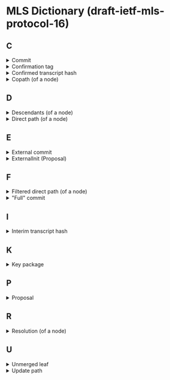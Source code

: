 # MLS Dictionary (draft-ietf-mls-protocol-16)

## C

<details>
  <summary><a name="concept_commit">Commit</a></summary>
  
...
</details>

<details>
  <summary><a name="concept_confirmation_tag">Confirmation tag</a></summary>
  
  A MAC over the [confirmed transcript hash](#concept_confirmed_transcript_hash) (calculated by using the `confirmation_key`).
  It confirms that the members of the group have arrived at the same state of the group, because the confirmed transcript hash covers every commit and (although indirectly) every proposal.
</details>

<details>
  <summary><a name="concept_confirmed_transcript_hash">Confirmed transcript hash</a></summary>
  
  A running (chained) hash over the whole history of `Commit` messages including the most recent `Commit`. 
  `Proposal`s are indirectly included through the `ProposalRef`s in the `Commit` that applied them.
  The hash of a `Commit` (and a `Proposal` to obtain a `ProposalRef`) is calculated over the `MLSAuthenticatedContent` in which it was sent.
</details>

<details>
  <summary><a name="concept_copath">Copath (of a node)</a></summary>
  
  ### Example:

  ![Copath from node A (Diagram)](copath.mmd)
</details>

## D

<details>
  <summary><a name="concept_descendants">Descendants (of a node)</a></summary>
  
  ...
</details>


<details>
  <summary><a name="concept_direct_path">Direct path (of a node)</a></summary>
  
  ### Example:

  ![Direct path from node A (Diagram)](direct_path.mmd)
</details>

## E

<details>
  <summary><a name="concept_external_commit">External commit</a></summary>
  
  A mechanism for new members (external parties that want to become members of the group) to add themselves to a group, without requiring that an existing member has to come online to issue a Commit that references an Add Proposal. New members can create an External Commit if they have access to the current group info (that contains an ExternalPub extension). External Commits work like regular Commits, however, their content has to meet a specific set of requirements.
</details>

<details>
  <summary><a name="proposal_external_init">ExternalInit (Proposal)</a></summary>
  
  A proposal used by new members to join a group by using an [external commit](#concept_external_commit). This proposal can only be used in that context.
</details>

## F

<details>
  <summary><a name="concept_filtered_direct_path">Filtered direct path (of a node)</a></summary>
  
  The filtered direct path of a leaf node L is the node's [direct path](#concept_direct_path), with any node removed whose child on the [copath](#concept_copath) of L has an empty [resolution](#concept_resolution) (keeping in mind that any [unmerged leaves](#concept_unmerged_leaf) of the copath child count toward its resolution). The removed nodes do not need their own key pairs because encrypting to the node's key pair would be equivalent to encrypting to its non-copath child.
  
  TODO: Broken example.
  
  ### Example:

  ![Filtered direct path from node A (Diagram)](filtered_direct_path.mmd)
</details>

<details>
  <summary><a name="term_full_commit">"Full" commit</a></summary>
  
  A commit that contains a `path` field (see [Update path](#concept_update_path)).
</details>


## I

<details>
  <summary><a name="concept_interim_transcript_hash">Interim transcript hash</a></summary>
  
  A hash that covers the [confirmed transcript hash](#concept_confirmed_transcript_hash) plus the [confirmation tag](#concept_confirmation_tag) of the most recent Commit.
</details>

## K

<details>
  <summary><a name="key_package">Key package</a></summary>
  
  A (signed) data structure containing (pre-published) public information about a user. Notably, it contains a public key ("init key") that others can use to encrypt a [Welcome message] to this user. It also contains the content of the [leaf node] that should be added to the tree representing the user.
</details>

## P

<details>
  <summary><a name="concept_proposal">Proposal</a></summary>
  
...
</details>

## R

<details>
  <summary><a name="concept_resolution">Resolution (of a node)</a></summary>
  
  An ordered list of non-blank nodes that collectively cover all non-blank [descendants](#concept_descendants) of the node.
</details>

## U

<details>
  <summary><a name="concept_unmerged_leaf">Unmerged leaf</a></summary>
  
  The unmerged leaves array is a bookkeeping procedure to remember leaves that were added after a node was last updated.
  Used in resolution and parent-hash verification. (Description shamelessly copied from an email Théophile Wallez wrote to mls@ietf.org.)
</details>

<details>
  <summary><a name="concept_update_path">Update path</a></summary>
  
  ```c
  struct {
      opaque kem_output<V>;
      opaque ciphertext<V>;
  } HPKECiphertext;

  struct {
      HPKEPublicKey encryption_key;
      HPKECiphertext encrypted_path_secret<V>;
  } UpdatePathNode;

  struct {
      LeafNode leaf_node;
      UpdatePathNode nodes<V>;
  } UpdatePath;

  struct {
      ProposalOrRef proposals<V>;
      optional<UpdatePath> path;
  } Commit;
  ```
  
  Only add, psk, reinit proposals do not require path.
  
</details>
